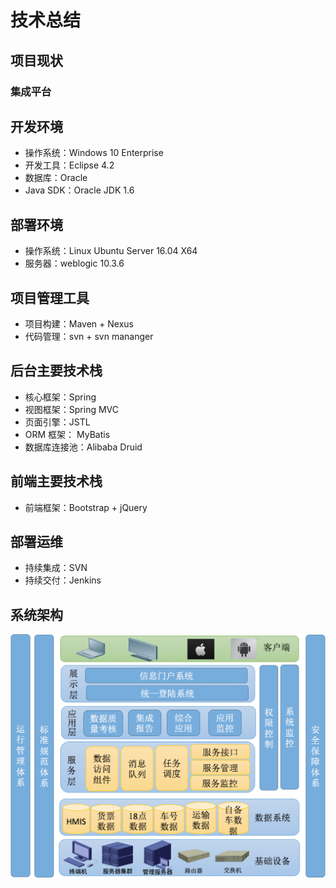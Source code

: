 # 技术总结

## 项目现状

### 集成平台

## 开发环境

- 操作系统：Windows 10 Enterprise
- 开发工具：Eclipse 4.2
- 数据库：Oracle 
- Java SDK：Oracle JDK 1.6

## 部署环境

- 操作系统：Linux Ubuntu Server 16.04 X64
- 服务器：weblogic 10.3.6

## 项目管理工具

- 项目构建：Maven + Nexus
- 代码管理：svn + svn mananger

## 后台主要技术栈

- 核心框架：Spring 
- 视图框架：Spring MVC
- 页面引擎：JSTL
- ORM 框架： MyBatis 
- 数据库连接池：Alibaba Druid

## 前端主要技术栈

- 前端框架：Bootstrap + jQuery

## 部署运维

- 持续集成：SVN
- 持续交付：Jenkins

## 系统架构

![image-20200302131635030](../../../../static/img/image-20200302131635030.png)


